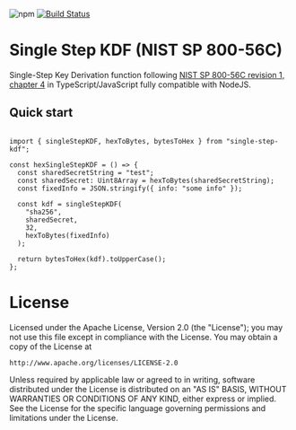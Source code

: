 ![npm](https://img.shields.io/npm/v/sigle-step-kdf-nist)
[![Build Status](https://travis-ci.org/sechosebio/sigle-step-kdf-nist.svg?branch=master)](https://travis-ci.org/sechosebio/sigle-step-kdf-nist)

# Single Step KDF (NIST SP 800-56C)

Single-Step Key Derivation function following [NIST SP 800-56C revision 1, chapter 4](https://nvlpubs.nist.gov/nistpubs/SpecialPublications/NIST.SP.800-56Cr1.pdf) in TypeScript/JavaScript fully compatible with NodeJS.

## Quick start

```

import { singleStepKDF, hexToBytes, bytesToHex } from "single-step-kdf";

const hexSingleStepKDF = () => {
  const sharedSecretString = "test";
  const sharedSecret: Uint8Array = hexToBytes(sharedSecretString);
  const fixedInfo = JSON.stringify({ info: "some info" });

  const kdf = singleStepKDF(
    "sha256",
    sharedSecret,
    32,
    hexToBytes(fixedInfo)
  );

  return bytesToHex(kdf).toUpperCase();
};

```

# License

Licensed under the Apache License, Version 2.0 (the "License");
you may not use this file except in compliance with the License.
You may obtain a copy of the License at

    http://www.apache.org/licenses/LICENSE-2.0

Unless required by applicable law or agreed to in writing, software
distributed under the License is distributed on an "AS IS" BASIS,
WITHOUT WARRANTIES OR CONDITIONS OF ANY KIND, either express or implied.
See the License for the specific language governing permissions and
limitations under the License.
